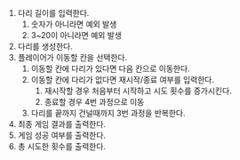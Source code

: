 1. 다리 길이를 입력한다.
   1. 숫자가 아니라면 예외 발생
   2. 3~20이 아니라면 예외 발생
2. 다리를 생성한다.
3. 플레이어가 이동할 칸을 선택한다.
   1. 이동할 칸에 다리가 있다면 다음 칸으로 이동한다.
   2. 이동할 칸에 다리가 없다면 재시작/종료 여부를 입력한다.
      1. 재시작할 경우 처음부터 시작하고 시도 횟수를 증가시킨다.
      2. 종료할 경우 4번 과정으로 이동
   3. 다리를 끝까지 건널때까지 3번 과정을 반복한다.
4. 최종 게임 결과를 출력한다.
5. 게임 성공 여부를 출력한다.
6. 총 시도한 횟수를 출력한다.